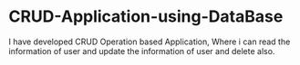 # CRUD-Application-using-DataBase
I have developed CRUD Operation based Application, Where i can read the information of user and update the information of user and delete also.
